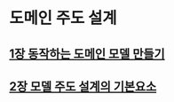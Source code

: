 # 도메인 주도 설계

## [1장 동작하는 도메인 모델 만들기](./Chapter1/README.md)
## [2장 모델 주도 설계의 기본요소](./Chapter2/README.md)